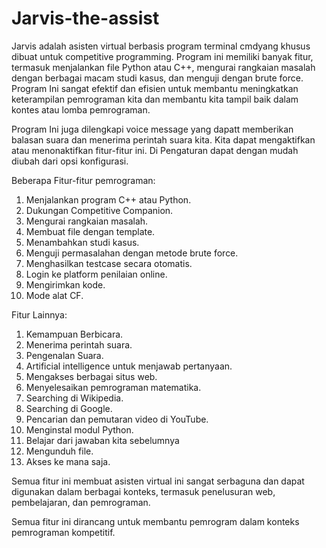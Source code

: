 # Jarvis-the-assist

Jarvis adalah asisten virtual berbasis program terminal cmdyang khusus dibuat untuk competitive programming. Program ini memiliki banyak fitur, termasuk menjalankan file Python atau C++, mengurai rangkaian masalah dengan berbagai macam studi kasus, dan menguji dengan brute force. Program Ini sangat efektif dan efisien untuk membantu meningkatkan keterampilan pemrograman kita dan membantu kita tampil baik dalam kontes atau lomba pemrograman.

Program Ini juga dilengkapi voice message yang dapatt memberikan balasan suara dan menerima perintah suara kita. Kita dapat mengaktifkan atau menonaktifkan fitur-fitur ini. Di Pengaturan dapat dengan mudah diubah dari opsi konfigurasi.

Beberapa Fitur-fitur pemrograman:
1. Menjalankan program C++ atau Python.
2. Dukungan Competitive Companion.
3. Mengurai rangkaian masalah.
4. Membuat file dengan template.
5. Menambahkan studi kasus.
6. Menguji permasalahan dengan metode brute force.
7. Menghasilkan testcase secara otomatis.
8. Login ke platform penilaian online.
9. Mengirimkan kode.
10. Mode alat CF.

Fitur Lainnya:
1. Kemampuan Berbicara.
2. Menerima perintah suara.
3. Pengenalan Suara.
4. Artificial intelligence untuk menjawab pertanyaan.
5. Mengakses berbagai situs web.
6. Menyelesaikan pemrograman matematika.
7. Searching di Wikipedia.
8. Searching di Google.
9. Pencarian dan pemutaran video di YouTube.
10. Menginstal modul Python.
11. Belajar dari jawaban kita sebelumnya 
12. Mengunduh file.
13. Akses ke mana saja.

Semua fitur ini membuat asisten virtual ini sangat serbaguna dan dapat digunakan dalam berbagai konteks, termasuk penelusuran web, pembelajaran, dan pemrograman.

Semua fitur ini dirancang untuk membantu pemrogram dalam konteks pemrograman kompetitif.
